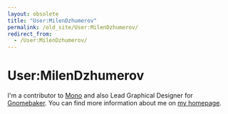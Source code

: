```yaml
---
layout: obsolete
title: "User:MilenDzhumerov"
permalink: /old_site/User:MilenDzhumerov/
redirect_from:
  - /User:MilenDzhumerov/
---
```


User:MilenDzhumerov
===================

I'm a contributor to [Mono](http://www.go-mono.com/) and also Lead Graphical Designer for [Gnomebaker](http://gnomebaker.sf.net/). You can find more information about me on [my homepage](http://1nsp1r3d.co.uk).

